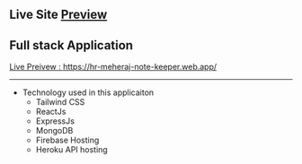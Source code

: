 ## Live Site [Preview](https://hr-meheraj-note-keeper.web.app/)

## Full stack Application

<a href='https://hr-meheraj-note-keeper.web.app/' target="_blank">Live Preivew : https://hr-meheraj-note-keeper.web.app/</a>

---

- Technology used in this applicaiton
  - Tailwind CSS
  - ReactJs
  - ExpressJs
  - MongoDB
  - Firebase Hosting
  - Heroku API hosting

